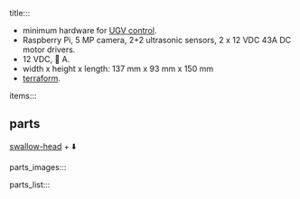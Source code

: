 title:::

- minimum hardware for [UGV control](https://github.com/kamangir/bluer-ugv/blob/main/bluer_ugv/docs/swallow/digital/design/shield.md).
- Raspberry Pi, 5 MP camera, 2+2 ultrasonic sensors, 2 x 12 VDC 43A DC motor drivers.
- 12 VDC, 🚧 A.
- width x height x length: 137 mm x 93 mm x 150 mm
- [terraform](https://github.com/kamangir/bluer-ugv/blob/main/bluer_ugv/docs/swallow/digital/design/terraform.md).

items:::

## parts

[swallow-head](./swallow-head.md) + ⬇️

parts_images:::

parts_list:::